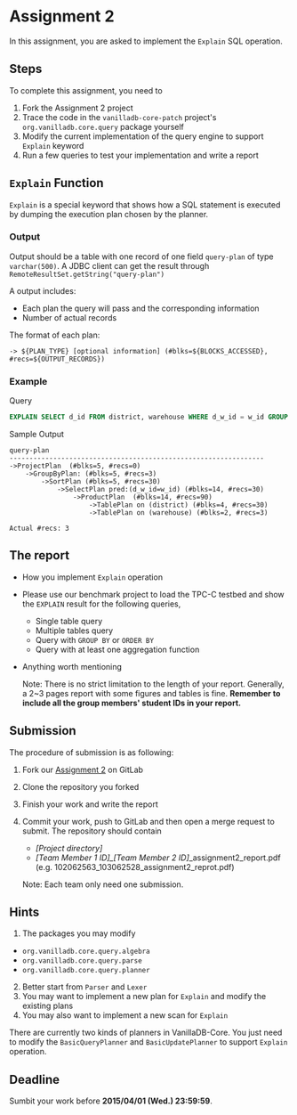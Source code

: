 # Assignment 2
In this assignment, you are asked to implement the `Explain` SQL operation.

## Steps
To complete this assignment, you need to

1. Fork the Assignment 2 project
2. Trace the code in the `vanilladb-core-patch` project's `org.vanilladb.core.query` package yourself
3. Modify the current implementation of the query engine to support `Explain` keyword
4. Run a few queries to test your implementation and write a report

## `Explain` Function
`Explain` is a special keyword that shows how a SQL statement is executed by dumping the execution plan chosen by the planner.

### Output

Output should be a table with one record of one field `query-plan` of type `varchar(500)`. A JDBC client can get the result through `RemoteResultSet.getString("query-plan")`

A output includes:
- Each plan the query will pass and the corresponding information
- Number of actual records

The format of each plan:

```
-> ${PLAN_TYPE} [optional information] (#blks=${BLOCKS_ACCESSED}, #recs=${OUTPUT_RECORDS})
```

### Example

Query
```sql
EXPLAIN SELECT d_id FROM district, warehouse WHERE d_w_id = w_id GROUP BY w_id
```

Sample Output
```
query-plan
----------------------------------------------------------------
->ProjectPlan  (#blks=5, #recs=0)
	->GroupByPlan: (#blks=5, #recs=3)
		->SortPlan (#blks=5, #recs=30)
			->SelectPlan pred:(d_w_id=w_id) (#blks=14, #recs=30)
				->ProductPlan  (#blks=14, #recs=90)
					->TablePlan on (district) (#blks=4, #recs=30)
					->TablePlan on (warehouse) (#blks=2, #recs=3)

Actual #recs: 3
```


## The report
- How you implement `Explain` operation
- Please use our benchmark project to load the TPC-C testbed and show the `EXPLAIN` result for the following queries,
  - Single table query
  - Multiple tables query
  - Query with `GROUP BY` or `ORDER BY`
  - Query with at least one aggregation function
- Anything worth mentioning

	Note: There is no strict limitation to the length of your report. Generally, a 2~3 pages report with some figures and tables is fine. **Remember to include all the group members' student IDs in your report.**



## Submission

The procedure of submission is as following:

1. Fork our [Assignment 2](http://shwu10.cs.nthu.edu.tw/2015-cloud-database/assignment-2) on GitLab
2. Clone the repository you forked
3. Finish your work and write the report
4. Commit your work, push to GitLab and then open a merge request to submit. The repository should contain
	- *[Project directory]*
	- *[Team Member 1 ID]_[Team Member 2 ID]*_assignment2_report.pdf (e.g. 102062563_103062528_assignment2_reprot.pdf)

    Note: Each team only need one submission.

## Hints

1. The packages you may modify
  - `org.vanilladb.core.query.algebra`
  - `org.vanilladb.core.query.parse`
  - `org.vanilladb.core.query.planner`
2. Better start from `Parser` and `Lexer`
3. You may want to implement a new plan for `Explain` and modify the existing plans
4. You may also want to implement a new scan for `Explain`

There are currently two kinds of planners in VanillaDB-Core. You just need to modify the `BasicQueryPlanner` and `BasicUpdatePlanner` to support `Explain` operation.

## Deadline
Sumbit your work before **2015/04/01 (Wed.) 23:59:59**.
